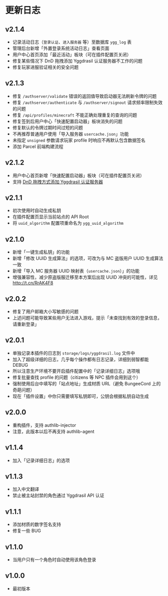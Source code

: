 # 更新日志

## v2.1.4
- 记录活动日志（`登录认证`、`进入服务器` 等）至数据库 `ygg_log` 表
- 管理后台新增「外置登录系统活动日志」查看页面
- 用户中心首页添加「最近活动」板块（可在插件配置页关闭）
- 修复某些情况下 DnD 拖拽添加 Yggdrasil 认证服务器不工作的问题
- 修复玩家进服验证相关的安全问题

## v2.1.3
- 修复 `/authserver/validate` 错误的返回值导致启动器无法刷新令牌的问题
- 修复 `/authserver/authenticate` 与 `/authserver/signout` 请求频率限制失效的问题
- 修复 `/api/profiles/minecraft` 不能正确处理重复的查询的问题
- 修复签到后用户中心「快速配置启动器」板块消失的问题
- 修复默认的令牌过期时间过短的问题
- 不再推荐普通用户使用「导入服务器 `usercache.json`」功能
- 未指定 `unsigned` 参数请求玩家 profile 时响应不再默认包含数据签名
- 添加 Parcel 前端构建流程

## v2.1.2
- 用户中心首页新增「快速配置启动器」板块（可在插件配置页关闭）
- 支持 [DnD 拖拽方式添加 Yggdrasil 认证服务器](http://t.cn/RdKTDAz)

## v2.1.1
- 初次使用时自动生成私钥
- 在插件配置页显示当前站点的 API Root
- 将 `uuid_algorithm` 配置项重命名为 `ygg_uuid_algorithm`

## v2.1.0
- 新增「一键生成私钥」的功能
- 新增「修改 UUID 生成算法」的选项，可改为与 MC 盗版用户 UUID 生成算法一致
- 新增「导入 MC 服务器 UUID 映射表（`usercache.json`）」的功能
- 增强兼容性，减少原盗版服迁移至本方案后出现 UUID 冲突的可能性，详见 http://t.cn/RrAK4F8

## v2.0.2
- 修复了用户邮箱大小写敏感的问题
- 上述问题可能导致某些用户无法进入游戏，提示「未查找到有效的登录信息，请重新登录」

## v2.0.1
- 单独记录本插件的日志到 `storage/logs/yggdrasil.log` 文件中
- 加入了超级详细的日志，几乎每个操作都有日志记录，详细到弱智都能 DEBUG
- 所以注意生产环境不要开启插件配置中的「记录详细日志」选项哦
- 修复批量查找 profile 的问题（citizens 等 NPC 插件会用到这个）
- 强制使用后台中填写的「站点地址」生成材质 URL（避免 BungeeCord 上的奇葩问题）
- 现在「插件设置」中你只需要填写私钥即可，公钥会根据私钥自动生成

## v2.0.0
- 重构插件，支持 authlib-injector
- 注意，此版本以后不再支持 authlib-agent

## v1.1.4
- 加入「记录详细日志」的选项

## v1.1.3
- 加入中文翻译
- 禁止被主站封禁的角色通过 Yggdrasil API 认证

## v1.1.1
- 添加材质的数字签名支持
- 修复一些 BUG

## v1.1.0
- 当用户只有一个角色时自动使用该角色登录

## v1.0.0
- 最初版本
